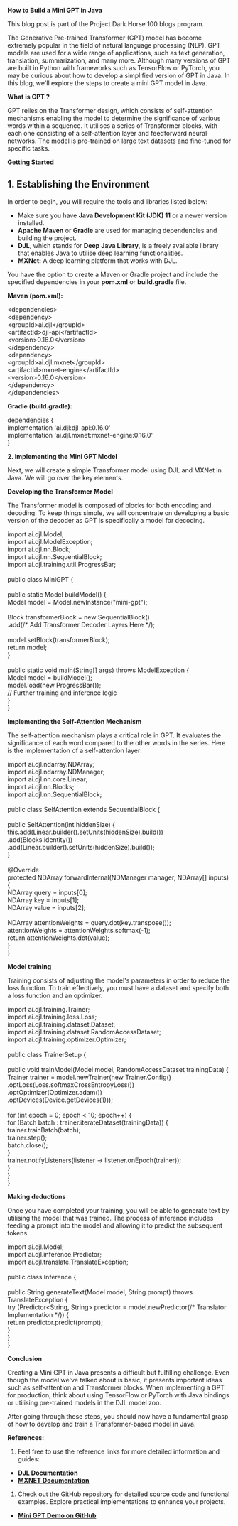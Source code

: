 **How to Build a Mini GPT in Java**

This blog post is part of the Project Dark Horse 100 blogs program.

The Generative Pre-trained Transformer (GPT) model has become extremely popular in the field of natural language processing (NLP). GPT models are used for a wide range of applications, such as text generation, translation, summarization, and many more. Although many versions of GPT are built in Python with frameworks such as TensorFlow or PyTorch, you may be curious about how to develop a simplified version of GPT in Java. In this blog, we'll explore the steps to create a mini GPT model in Java.

**What is GPT ?**

GPT relies on the Transformer design, which consists of self-attention mechanisms enabling the model to determine the significance of various words within a sequence. It utilises a series of Transformer blocks, with each one consisting of a self-attention layer and feedforward neural networks. The model is pre-trained on large text datasets and fine-tuned for specific tasks.

**Getting Started**

## **1\. Establishing the Environment**

In order to begin, you will require the tools and libraries listed below:

- Make sure you have **Java Development Kit (JDK) 11** or a newer version installed.
- **Apache Maven** or **Gradle** are used for managing dependencies and building the project.
- **DJL**, which stands for **Deep Java Library**, is a freely available library that enables Java to utilise deep learning functionalities.
- **MXNet:** A deep learning platform that works with DJL.

You have the option to create a Maven or Gradle project and include the specified dependencies in your **pom.xml** or **build.gradle** file.

**Maven (pom.xml):**

&lt;dependencies&gt;  
&lt;dependency&gt;  
&lt;groupId&gt;ai.djl&lt;/groupId&gt;  
&lt;artifactId&gt;djl-api&lt;/artifactId&gt;  
&lt;version&gt;0.16.0&lt;/version&gt;  
&lt;/dependency&gt;  
&lt;dependency&gt;  
&lt;groupId&gt;ai.djl.mxnet&lt;/groupId&gt;  
&lt;artifactId&gt;mxnet-engine&lt;/artifactId&gt;  
&lt;version&gt;0.16.0&lt;/version&gt;  
&lt;/dependency&gt;  
&lt;/dependencies&gt;

**Gradle (build.gradle):**

dependencies {  
implementation 'ai.djl:djl-api:0.16.0'  
implementation 'ai.djl.mxnet:mxnet-engine:0.16.0'  
}

**2\. Implementing the Mini GPT Model**

Next, we will create a simple Transformer model using DJL and MXNet in Java. We will go over the key elements.

**Developing the Transformer Model**

The Transformer model is composed of blocks for both encoding and decoding. To keep things simple, we will concentrate on developing a basic version of the decoder as GPT is specifically a model for decoding.

import ai.djl.Model;  
import ai.djl.ModelException;  
import ai.djl.nn.Block;  
import ai.djl.nn.SequentialBlock;  
import ai.djl.training.util.ProgressBar;  
<br/>public class MiniGPT {  
<br/>public static Model buildModel() {  
Model model = Model.newInstance("mini-gpt");  
<br/>Block transformerBlock = new SequentialBlock()  
.add(/\* Add Transformer Decoder Layers Here \*/);  
<br/>model.setBlock(transformerBlock);  
return model;  
}  
<br/>public static void main(String\[\] args) throws ModelException {  
Model model = buildModel();  
model.load(new ProgressBar());  
// Further training and inference logic  
}  
}

**Implementing the Self-Attention Mechanism**

The self-attention mechanism plays a critical role in GPT. It evaluates the significance of each word compared to the other words in the series. Here is the implementation of a self-attention layer:

import ai.djl.ndarray.NDArray;  
import ai.djl.ndarray.NDManager;  
import ai.djl.nn.core.Linear;  
import ai.djl.nn.Blocks;  
import ai.djl.nn.SequentialBlock;  
<br/>public class SelfAttention extends SequentialBlock {  
<br/>public SelfAttention(int hiddenSize) {  
this.add(Linear.builder().setUnits(hiddenSize).build())  
.add(Blocks.identity())  
.add(Linear.builder().setUnits(hiddenSize).build());  
}  
<br/>@Override  
protected NDArray forwardInternal(NDManager manager, NDArray\[\] inputs) {  
NDArray query = inputs\[0\];  
NDArray key = inputs\[1\];  
NDArray value = inputs\[2\];  
<br/>NDArray attentionWeights = query.dot(key.transpose());  
attentionWeights = attentionWeights.softmax(-1);  
return attentionWeights.dot(value);  
}  
}

**Model training**

Training consists of adjusting the model's parameters in order to reduce the loss function. To train effectively, you must have a dataset and specify both a loss function and an optimizer.

import ai.djl.training.Trainer;  
import ai.djl.training.loss.Loss;  
import ai.djl.training.dataset.Dataset;  
import ai.djl.training.dataset.RandomAccessDataset;  
import ai.djl.training.optimizer.Optimizer;  
<br/>public class TrainerSetup {  
<br/>public void trainModel(Model model, RandomAccessDataset trainingData) {  
Trainer trainer = model.newTrainer(new Trainer.Config()  
.optLoss(Loss.softmaxCrossEntropyLoss())  
.optOptimizer(Optimizer.adam())  
.optDevices(Device.getDevices(1)));  
<br/>for (int epoch = 0; epoch < 10; epoch++) {  
for (Batch batch : trainer.iterateDataset(trainingData)) {  
trainer.trainBatch(batch);  
trainer.step();  
batch.close();  
}  
trainer.notifyListeners(listener -> listener.onEpoch(trainer));  
}  
}  
}

**Making deductions**

Once you have completed your training, you will be able to generate text by utilising the model that was trained. The process of inference includes feeding a prompt into the model and allowing it to predict the subsequent tokens.

import ai.djl.Model;  
import ai.djl.inference.Predictor;  
import ai.djl.translate.TranslateException;  
<br/>public class Inference {  
<br/>public String generateText(Model model, String prompt) throws TranslateException {  
try (Predictor&lt;String, String&gt; predictor = model.newPredictor(/\* Translator Implementation \*/)) {  
return predictor.predict(prompt);  
}  
}  
}

**Conclusion**

Creating a Mini GPT in Java presents a difficult but fulfilling challenge. Even though the model we've talked about is basic, it presents important ideas such as self-attention and Transformer blocks. When implementing a GPT for production, think about using TensorFlow or PyTorch with Java bindings or utilising pre-trained models in the DJL model zoo.

After going through these steps, you should now have a fundamental grasp of how to develop and train a Transformer-based model in Java.

**References:**

1. Feel free to use the reference links for more detailed information and guides:

- [**DJL Documentation**](https://docs.djl.ai/master/docs/index.html)
- [**MXNET Documentation**](https://mxnet.apache.org/versions/1.9.1/api)

1. Check out the GitHub repository for detailed source code and functional examples. Explore practical implementations to enhance your projects.

- [**Mini GPT Demo on GitHub**](https://github.com/vtg04/Mini_GPT)
